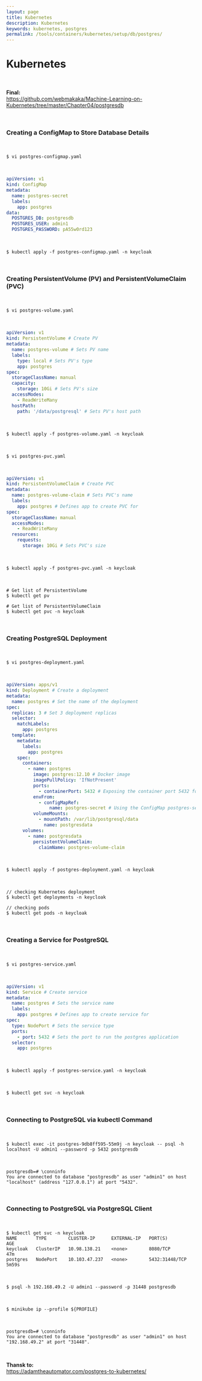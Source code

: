 ```yaml
---
layout: page
title: Kubernetes
description: Kubernetes
keywords: kubernetes, postgres
permalink: /tools/containers/kubernetes/setup/db/postgres/
---
```


# Kubernetes

<br/>

**Final:**  
https://github.com/webmakaka/Machine-Learning-on-Kubernetes/tree/master/Chapter04/postgresdb

<br/>

### Creating a ConfigMap to Store Database Details

<br/>

```
$ vi postgres-configmap.yaml
```

<br/>

```yaml
apiVersion: v1
kind: ConfigMap
metadata:
  name: postgres-secret
  labels:
    app: postgres
data:
  POSTGRES_DB: postgresdb
  POSTGRES_USER: admin1
  POSTGRES_PASSWORD: pA55w0rd123
```

<br/>

```
$ kubectl apply -f postgres-configmap.yaml -n keycloak
```

<br/>

### Creating PersistentVolume (PV) and PersistentVolumeClaim (PVC)

<br/>

```
$ vi postgres-volume.yaml
```

<br/>

```yaml
apiVersion: v1
kind: PersistentVolume # Create PV
metadata:
  name: postgres-volume # Sets PV name
  labels:
    type: local # Sets PV's type
    app: postgres
spec:
  storageClassName: manual
  capacity:
    storage: 10Gi # Sets PV's size
  accessModes:
    - ReadWriteMany
  hostPath:
    path: '/data/postgresql' # Sets PV's host path
```

<br/>

```
$ kubectl apply -f postgres-volume.yaml -n keycloak
```

<br/>

```
$ vi postgres-pvc.yaml
```

<br/>

```yaml
apiVersion: v1
kind: PersistentVolumeClaim # Create PVC
metadata:
  name: postgres-volume-claim # Sets PVC's name
  labels:
    app: postgres # Defines app to create PVC for
spec:
  storageClassName: manual
  accessModes:
    - ReadWriteMany
  resources:
    requests:
      storage: 10Gi # Sets PVC's size
```

<br/>

```
$ kubectl apply -f postgres-pvc.yaml -n keycloak
```

<br/>

```
# Get list of PersistentVolume
$ kubectl get pv

# Get list of PersistentVolumeClaim
$ kubectl get pvc -n keycloak
```

<br/>
 
### Creating PostgreSQL Deployment

<br/>

```
$ vi postgres-deployment.yaml
```

<br/>

```yaml
apiVersion: apps/v1
kind: Deployment # Create a deployment
metadata:
  name: postgres # Set the name of the deployment
spec:
  replicas: 3 # Set 3 deployment replicas
  selector:
    matchLabels:
      app: postgres
  template:
    metadata:
      labels:
        app: postgres
    spec:
      containers:
        - name: postgres
          image: postgres:12.10 # Docker image
          imagePullPolicy: 'IfNotPresent'
          ports:
            - containerPort: 5432 # Exposing the container port 5432 for PostgreSQL client connections.
          envFrom:
            - configMapRef:
                name: postgres-secret # Using the ConfigMap postgres-secret
          volumeMounts:
            - mountPath: /var/lib/postgresql/data
              name: postgresdata
      volumes:
        - name: postgresdata
          persistentVolumeClaim:
            claimName: postgres-volume-claim
```

<br/>

```
$ kubectl apply -f postgres-deployment.yaml -n keycloak
```

<br/>

```
// checking Kubernetes deployment
$ kubectl get deployments -n keycloak

// checking pods
$ kubectl get pods -n keycloak
```

<br/>

### Creating a Service for PostgreSQL

<br/>

```
$ vi postgres-service.yaml
```

<br/>

```yaml
apiVersion: v1
kind: Service # Create service
metadata:
  name: postgres # Sets the service name
  labels:
    app: postgres # Defines app to create service for
spec:
  type: NodePort # Sets the service type
  ports:
    - port: 5432 # Sets the port to run the postgres application
  selector:
    app: postgres
```

<br/>

```
$ kubectl apply -f postgres-service.yaml -n keycloak
```

<br/>

```
$ kubectl get svc -n keycloak
```

<br/>

### Connecting to PostgreSQL via kubectl Command

<br/>

```
$ kubectl exec -it postgres-9db8ff595-55m9j -n keycloak -- psql -h localhost -U admin1 --password -p 5432 postgresdb
```

<br/>

```
postgresdb=# \conninfo
You are connected to database "postgresdb" as user "admin1" on host "localhost" (address "127.0.0.1") at port "5432".
```

<br/>

### Connecting to PostgreSQL via PostgreSQL Client

<br/>

```
$ kubectl get svc -n keycloak
NAME       TYPE        CLUSTER-IP      EXTERNAL-IP   PORT(S)          AGE
keycloak   ClusterIP   10.98.138.21    <none>        8080/TCP         47m
postgres   NodePort    10.103.47.237   <none>        5432:31448/TCP   5m59s
```

<br/>

```
$ psql -h 192.168.49.2 -U admin1 --password -p 31448 postgresdb
```

<br/>

```
$ minikube ip --profile ${PROFILE}
```

<br/>

```
postgresdb=# \conninfo
You are connected to database "postgresdb" as user "admin1" on host "192.168.49.2" at port "31448".
```

<br/>

**Thansk to:**  
https://adamtheautomator.com/postgres-to-kubernetes/
